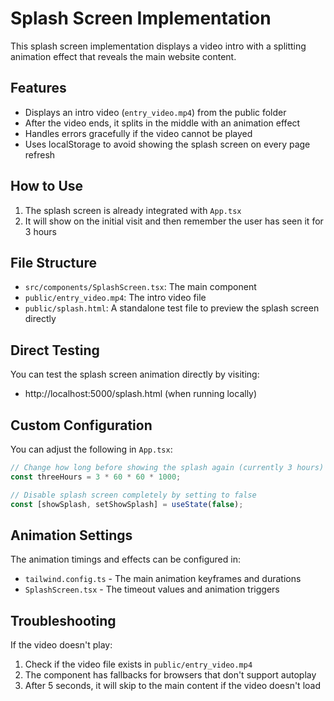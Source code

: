 # Splash Screen Implementation

This splash screen implementation displays a video intro with a splitting animation effect that reveals the main website content. 

## Features

- Displays an intro video (`entry_video.mp4`) from the public folder
- After the video ends, it splits in the middle with an animation effect
- Handles errors gracefully if the video cannot be played
- Uses localStorage to avoid showing the splash screen on every page refresh

## How to Use

1. The splash screen is already integrated with `App.tsx`
2. It will show on the initial visit and then remember the user has seen it for 3 hours

## File Structure

- `src/components/SplashScreen.tsx`: The main component
- `public/entry_video.mp4`: The intro video file
- `public/splash.html`: A standalone test file to preview the splash screen directly

## Direct Testing

You can test the splash screen animation directly by visiting:
- http://localhost:5000/splash.html (when running locally)

## Custom Configuration

You can adjust the following in `App.tsx`:

```jsx
// Change how long before showing the splash again (currently 3 hours)
const threeHours = 3 * 60 * 60 * 1000;

// Disable splash screen completely by setting to false
const [showSplash, setShowSplash] = useState(false); 
```

## Animation Settings

The animation timings and effects can be configured in:
- `tailwind.config.ts` - The main animation keyframes and durations
- `SplashScreen.tsx` - The timeout values and animation triggers

## Troubleshooting

If the video doesn't play:
1. Check if the video file exists in `public/entry_video.mp4`
2. The component has fallbacks for browsers that don't support autoplay
3. After 5 seconds, it will skip to the main content if the video doesn't load 